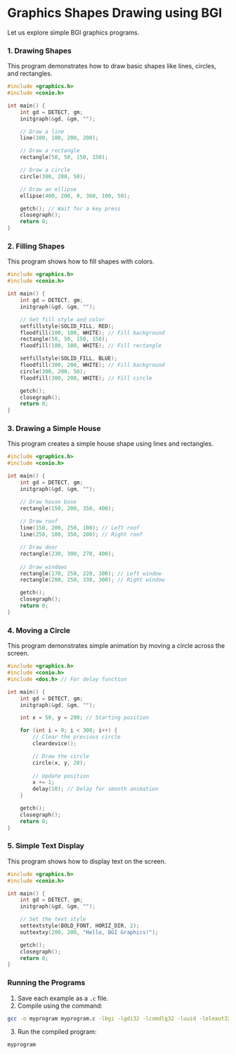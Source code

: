 # Graphics Shapes Drawing using BGI

Let us explore simple BGI graphics programs.
### 1. Drawing Shapes

This program demonstrates how to draw basic shapes like lines, circles, and rectangles.

```c
#include <graphics.h>
#include <conio.h>

int main() {
    int gd = DETECT, gm;
    initgraph(&gd, &gm, "");

    // Draw a line
    line(100, 100, 200, 200);

    // Draw a rectangle
    rectangle(50, 50, 150, 150);

    // Draw a circle
    circle(300, 200, 50);

    // Draw an ellipse
    ellipse(400, 200, 0, 360, 100, 50);

    getch(); // Wait for a key press
    closegraph();
    return 0;
}
```

### 2. Filling Shapes

This program shows how to fill shapes with colors.

```c
#include <graphics.h>
#include <conio.h>

int main() {
    int gd = DETECT, gm;
    initgraph(&gd, &gm, "");

    // Set fill style and color
    setfillstyle(SOLID_FILL, RED);
    floodfill(100, 100, WHITE); // Fill background
    rectangle(50, 50, 150, 150);
    floodfill(100, 100, WHITE); // Fill rectangle

    setfillstyle(SOLID_FILL, BLUE);
    floodfill(300, 200, WHITE); // Fill background
    circle(300, 200, 50);
    floodfill(300, 200, WHITE); // Fill circle

    getch();
    closegraph();
    return 0;
}
```

### 3. Drawing a Simple House

This program creates a simple house shape using lines and rectangles.

```c
#include <graphics.h>
#include <conio.h>

int main() {
    int gd = DETECT, gm;
    initgraph(&gd, &gm, "");

    // Draw house base
    rectangle(150, 200, 350, 400);
    
    // Draw roof
    line(150, 200, 250, 100); // Left roof
    line(250, 100, 350, 200); // Right roof

    // Draw door
    rectangle(230, 300, 270, 400);
    
    // Draw windows
    rectangle(170, 250, 220, 300); // Left window
    rectangle(280, 250, 330, 300); // Right window

    getch();
    closegraph();
    return 0;
}
```

### 4. Moving a Circle

This program demonstrates simple animation by moving a circle across the screen.

```c
#include <graphics.h>
#include <conio.h>
#include <dos.h> // For delay function

int main() {
    int gd = DETECT, gm;
    initgraph(&gd, &gm, "");

    int x = 50, y = 200; // Starting position

    for (int i = 0; i < 300; i++) {
        // Clear the previous circle
        cleardevice();

        // Draw the circle
        circle(x, y, 20);
        
        // Update position
        x += 1; 
        delay(10); // Delay for smooth animation
    }

    getch();
    closegraph();
    return 0;
}
```

### 5. Simple Text Display

This program shows how to display text on the screen.

```c
#include <graphics.h>
#include <conio.h>

int main() {
    int gd = DETECT, gm;
    initgraph(&gd, &gm, "");

    // Set the text style
    settextstyle(BOLD_FONT, HORIZ_DIR, 2);
    outtextxy(200, 200, "Hello, BGI Graphics!");

    getch();
    closegraph();
    return 0;
}
```

### Running the Programs

1. Save each example as a `.c` file.
2. Compile using the command:

```bash
gcc -o myprogram myprogram.c -lbgi -lgdi32 -lcomdlg32 -luuid -loleaut32 -lole32
```

3. Run the compiled program:

```bash
myprogram
```

 